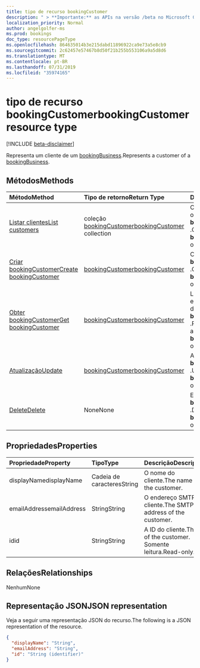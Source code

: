 ```yaml
---
title: tipo de recurso bookingCustomer
description: " > **Importante:** as APIs na versão /beta no Microsoft Graph estão em visualização e sujeitas a alterações. Não há suporte para o uso dessas APIs em aplicativos de produção."
localization_priority: Normal
author: angelgolfer-ms
ms.prod: bookings
doc_type: resourcePageType
ms.openlocfilehash: 864635014b3e215dabd11896922ca9e73a5e8cb9
ms.sourcegitcommit: 2c62457e57467b8d50f21b255b553106a9a5d8d6
ms.translationtype: MT
ms.contentlocale: pt-BR
ms.lasthandoff: 07/31/2019
ms.locfileid: "35974165"
---
```

# <a name="bookingcustomer-resource-type"></a><span data-ttu-id="daac9-104">tipo de recurso bookingCustomer</span><span class="sxs-lookup"><span data-stu-id="daac9-104">bookingCustomer resource type</span></span>

 [!INCLUDE [beta-disclaimer](../../includes/beta-disclaimer.md)]
 
<span data-ttu-id="daac9-105">Representa um cliente de um [bookingBusiness](bookingbusiness.md).</span><span class="sxs-lookup"><span data-stu-id="daac9-105">Represents a customer of a [bookingBusiness](bookingbusiness.md).</span></span>


## <a name="methods"></a><span data-ttu-id="daac9-106">Métodos</span><span class="sxs-lookup"><span data-stu-id="daac9-106">Methods</span></span>

| <span data-ttu-id="daac9-107">Método</span><span class="sxs-lookup"><span data-stu-id="daac9-107">Method</span></span>           | <span data-ttu-id="daac9-108">Tipo de retorno</span><span class="sxs-lookup"><span data-stu-id="daac9-108">Return Type</span></span>    |<span data-ttu-id="daac9-109">Descrição</span><span class="sxs-lookup"><span data-stu-id="daac9-109">Description</span></span>|
|:---------------|:--------|:----------|
|[<span data-ttu-id="daac9-110">Listar clientes</span><span class="sxs-lookup"><span data-stu-id="daac9-110">List customers</span></span>](../api/bookingbusiness-list-customers.md) | <span data-ttu-id="daac9-111">coleção [bookingCustomer](bookingcustomer.md)</span><span class="sxs-lookup"><span data-stu-id="daac9-111">[bookingCustomer](bookingcustomer.md) collection</span></span> | <span data-ttu-id="daac9-112">Obtenha uma lista de objetos **bookingCustomer** .</span><span class="sxs-lookup"><span data-stu-id="daac9-112">Get a list of **bookingCustomer** objects.</span></span> |
|[<span data-ttu-id="daac9-113">Criar bookingCustomer</span><span class="sxs-lookup"><span data-stu-id="daac9-113">Create bookingCustomer</span></span>](../api/bookingbusiness-post-customers.md) | [<span data-ttu-id="daac9-114">bookingCustomer</span><span class="sxs-lookup"><span data-stu-id="daac9-114">bookingCustomer</span></span>](bookingcustomer.md) | <span data-ttu-id="daac9-115">Criar um novo objeto **bookingCustomer** .</span><span class="sxs-lookup"><span data-stu-id="daac9-115">Create a new **bookingCustomer** object.</span></span> |
|[<span data-ttu-id="daac9-116">Obter bookingCustomer</span><span class="sxs-lookup"><span data-stu-id="daac9-116">Get bookingCustomer</span></span>](../api/bookingcustomer-get.md) | [<span data-ttu-id="daac9-117">bookingCustomer</span><span class="sxs-lookup"><span data-stu-id="daac9-117">bookingCustomer</span></span>](bookingcustomer.md) |<span data-ttu-id="daac9-118">Leia as propriedades e os relacionamentos de um objeto **bookingCustomer** .</span><span class="sxs-lookup"><span data-stu-id="daac9-118">Read the properties and relationships of a **bookingCustomer** object.</span></span>|
|[<span data-ttu-id="daac9-119">Atualização</span><span class="sxs-lookup"><span data-stu-id="daac9-119">Update</span></span>](../api/bookingcustomer-update.md) | [<span data-ttu-id="daac9-120">bookingCustomer</span><span class="sxs-lookup"><span data-stu-id="daac9-120">bookingCustomer</span></span>](bookingcustomer.md) |<span data-ttu-id="daac9-121">Atualizar um objeto **bookingCustomer** .</span><span class="sxs-lookup"><span data-stu-id="daac9-121">Update a **bookingCustomer** object.</span></span> |
|[<span data-ttu-id="daac9-122">Delete</span><span class="sxs-lookup"><span data-stu-id="daac9-122">Delete</span></span>](../api/bookingcustomer-delete.md) | <span data-ttu-id="daac9-123">None</span><span class="sxs-lookup"><span data-stu-id="daac9-123">None</span></span> |<span data-ttu-id="daac9-124">Excluir um objeto **bookingCustomer** .</span><span class="sxs-lookup"><span data-stu-id="daac9-124">Delete a **bookingCustomer** object.</span></span> |

## <a name="properties"></a><span data-ttu-id="daac9-125">Propriedades</span><span class="sxs-lookup"><span data-stu-id="daac9-125">Properties</span></span>
| <span data-ttu-id="daac9-126">Propriedade</span><span class="sxs-lookup"><span data-stu-id="daac9-126">Property</span></span>     | <span data-ttu-id="daac9-127">Tipo</span><span class="sxs-lookup"><span data-stu-id="daac9-127">Type</span></span>   |<span data-ttu-id="daac9-128">Descrição</span><span class="sxs-lookup"><span data-stu-id="daac9-128">Description</span></span>|
|:---------------|:--------|:----------|
|<span data-ttu-id="daac9-129">displayName</span><span class="sxs-lookup"><span data-stu-id="daac9-129">displayName</span></span>|<span data-ttu-id="daac9-130">Cadeia de caracteres</span><span class="sxs-lookup"><span data-stu-id="daac9-130">String</span></span>|<span data-ttu-id="daac9-131">O nome do cliente.</span><span class="sxs-lookup"><span data-stu-id="daac9-131">The name of the customer.</span></span>|
|<span data-ttu-id="daac9-132">emailAddress</span><span class="sxs-lookup"><span data-stu-id="daac9-132">emailAddress</span></span>|<span data-ttu-id="daac9-133">String</span><span class="sxs-lookup"><span data-stu-id="daac9-133">String</span></span>|<span data-ttu-id="daac9-134">O endereço SMTP do cliente.</span><span class="sxs-lookup"><span data-stu-id="daac9-134">The SMTP address of the customer.</span></span>|
|<span data-ttu-id="daac9-135">id</span><span class="sxs-lookup"><span data-stu-id="daac9-135">id</span></span>|<span data-ttu-id="daac9-136">String</span><span class="sxs-lookup"><span data-stu-id="daac9-136">String</span></span>| <span data-ttu-id="daac9-137">A ID do cliente.</span><span class="sxs-lookup"><span data-stu-id="daac9-137">The ID of the customer.</span></span> <span data-ttu-id="daac9-138">Somente leitura.</span><span class="sxs-lookup"><span data-stu-id="daac9-138">Read-only.</span></span>|

## <a name="relationships"></a><span data-ttu-id="daac9-139">Relações</span><span class="sxs-lookup"><span data-stu-id="daac9-139">Relationships</span></span>
<span data-ttu-id="daac9-140">Nenhum</span><span class="sxs-lookup"><span data-stu-id="daac9-140">None</span></span>


## <a name="json-representation"></a><span data-ttu-id="daac9-141">Representação JSON</span><span class="sxs-lookup"><span data-stu-id="daac9-141">JSON representation</span></span>

<span data-ttu-id="daac9-142">Veja a seguir uma representação JSON do recurso.</span><span class="sxs-lookup"><span data-stu-id="daac9-142">The following is a JSON representation of the resource.</span></span>

<!-- {
  "blockType": "resource",
  "optionalProperties": [

  ],
  "@odata.type": "microsoft.graph.bookingCustomer"
}-->

```json
{
  "displayName": "String",
  "emailAddress": "String",
  "id": "String (identifier)"
}

```

<!-- uuid: 8fcb5dbc-d5aa-4681-8e31-b001d5168d79
2015-10-25 14:57:30 UTC -->
<!--
{
  "type": "#page.annotation",
  "description": "bookingCustomer resource",
  "keywords": "",
  "section": "documentation",
  "tocPath": "",
  "suppressions": []
}
-->
